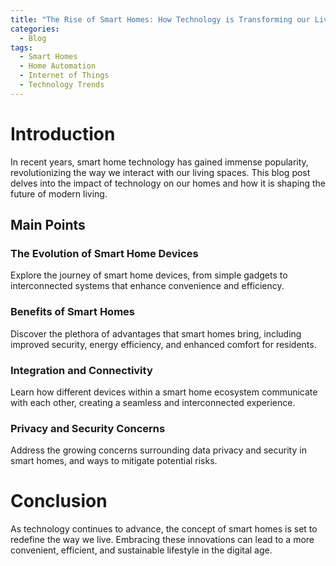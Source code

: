 ```yaml
---
title: "The Rise of Smart Homes: How Technology is Transforming our Living Spaces"
categories:
  - Blog
tags:
  - Smart Homes
  - Home Automation
  - Internet of Things
  - Technology Trends
---
```


# Introduction
In recent years, smart home technology has gained immense popularity, revolutionizing the way we interact with our living spaces. This blog post delves into the impact of technology on our homes and how it is shaping the future of modern living.

## Main Points
### The Evolution of Smart Home Devices
Explore the journey of smart home devices, from simple gadgets to interconnected systems that enhance convenience and efficiency.

### Benefits of Smart Homes
Discover the plethora of advantages that smart homes bring, including improved security, energy efficiency, and enhanced comfort for residents.

### Integration and Connectivity
Learn how different devices within a smart home ecosystem communicate with each other, creating a seamless and interconnected experience.

### Privacy and Security Concerns
Address the growing concerns surrounding data privacy and security in smart homes, and ways to mitigate potential risks.

# Conclusion
As technology continues to advance, the concept of smart homes is set to redefine the way we live. Embracing these innovations can lead to a more convenient, efficient, and sustainable lifestyle in the digital age.